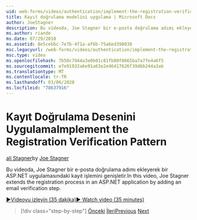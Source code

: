 ```yaml
---
uid: web-forms/videos/authentication/implement-the-registration-verification-pattern
title: Kayıt doğrulama modelini uygulama | Microsoft Docs
author: JoeStagner
description: Bu videoda, Joe Stagner bir e-posta doğrulama adımı ekleyerek bir ASP.NET uygulamasındaki kayıt işlemini genişletir.
ms.author: riande
ms.date: 07/29/2010
ms.assetid: 8e5cebbc-7e7b-4f1a-af6b-75a6ed398030
msc.legacyurl: /web-forms/videos/authentication/implement-the-registration-verification-pattern
msc.type: video
ms.openlocfilehash: 7b50c7944a3e0b01c81fb80f8665ba7a7fe4a6f5
ms.sourcegitcommit: e7e91932a6e91a63e2e46417626f39d6b244a3ab
ms.translationtype: MT
ms.contentlocale: tr-TR
ms.lasthandoff: 03/06/2020
ms.locfileid: "78637916"
---
```

# <a name="implement-the-registration-verification-pattern"></a><span data-ttu-id="ccdb4-103">Kayıt Doğrulama Desenini Uygulama</span><span class="sxs-lookup"><span data-stu-id="ccdb4-103">Implement the Registration Verification Pattern</span></span>

<span data-ttu-id="ccdb4-104">[ali Stagner](https://github.com/JoeStagner)</span><span class="sxs-lookup"><span data-stu-id="ccdb4-104">by [Joe Stagner](https://github.com/JoeStagner)</span></span>

<span data-ttu-id="ccdb4-105">Bu videoda, Joe Stagner bir e-posta doğrulama adımı ekleyerek bir ASP.NET uygulamasındaki kayıt işlemini genişletir.</span><span class="sxs-lookup"><span data-stu-id="ccdb4-105">In this video, Joe Stagner extends the registration process in an ASP.NET application by adding an email verification step.</span></span>

[<span data-ttu-id="ccdb4-106">&#9654;Videoyu izleyin (35 dakika)</span><span class="sxs-lookup"><span data-stu-id="ccdb4-106">&#9654; Watch video (35 minutes)</span></span>](https://channel9.msdn.com/Blogs/ASP-NET-Site-Videos/implement-the-registration-verification-pattern)

> [!div class="step-by-step"]
> <span data-ttu-id="ccdb4-107">[Önceki](logging-users-into-your-membership-system.md)
> [İleri](simple-web-service-authentication.md)</span><span class="sxs-lookup"><span data-stu-id="ccdb4-107">[Previous](logging-users-into-your-membership-system.md)
[Next](simple-web-service-authentication.md)</span></span>
